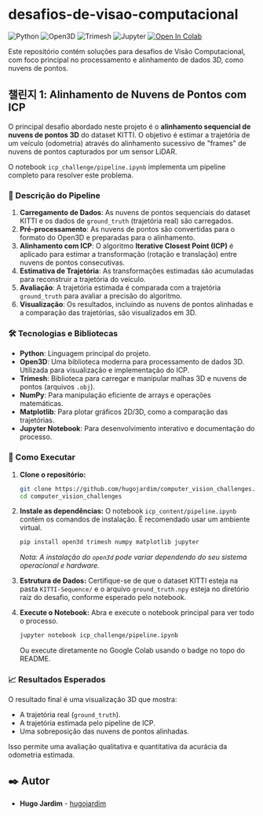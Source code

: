 #  desafios-de-visao-computacional

![Python](https://img.shields.io/badge/Python-3.9%2B-blue.svg)
![Open3D](https://img.shields.io/badge/Open3D-4B9B7A.svg?style=flat)
![Trimesh](https://img.shields.io/badge/Trimesh-E94E36.svg?style=flat)
![Jupyter](https://img.shields.io/badge/Jupyter-F37626.svg?style=flat&logo=Jupyter&logoColor=white)
[![Open In Colab](https://colab.research.google.com/assets/colab-badge.svg)](https://colab.research.google.com/github/hugojardim/computer_vision_challenges/blob/main/icp_challenge/pipeline.ipynb)

Este repositório contém soluções para desafios de Visão Computacional, com foco principal no processamento e alinhamento de dados 3D, como nuvens de pontos.

## 챌린지 1: Alinhamento de Nuvens de Pontos com ICP

O principal desafio abordado neste projeto é o **alinhamento sequencial de nuvens de pontos 3D** do dataset KITTI. O objetivo é estimar a trajetória de um veículo (odometria) através do alinhamento sucessivo de "frames" de nuvens de pontos capturados por um sensor LiDAR.

O notebook `icp_challenge/pipeline.ipynb` implementa um pipeline completo para resolver este problema.

### 📝 Descrição do Pipeline

1.  **Carregamento de Dados**: As nuvens de pontos sequenciais do dataset KITTI e os dados de `ground_truth` (trajetória real) são carregados.
2.  **Pré-processamento**: As nuvens de pontos são convertidas para o formato do Open3D e preparadas para o alinhamento.
3.  **Alinhamento com ICP**: O algoritmo **Iterative Closest Point (ICP)** é aplicado para estimar a transformação (rotação e translação) entre nuvens de pontos consecutivas.
4.  **Estimativa de Trajetória**: As transformações estimadas são acumuladas para reconstruir a trajetória do veículo.
5.  **Avaliação**: A trajetória estimada é comparada com a trajetória `ground_truth` para avaliar a precisão do algoritmo.
6.  **Visualização**: Os resultados, incluindo as nuvens de pontos alinhadas e a comparação das trajetórias, são visualizados em 3D.

### 🛠️ Tecnologias e Bibliotecas

-   **Python**: Linguagem principal do projeto.
-   **Open3D**: Uma biblioteca moderna para processamento de dados 3D. Utilizada para visualização e implementação do ICP.
-   **Trimesh**: Biblioteca para carregar e manipular malhas 3D e nuvens de pontos (arquivos `.obj`).
-   **NumPy**: Para manipulação eficiente de arrays e operações matemáticas.
-   **Matplotlib**: Para plotar gráficos 2D/3D, como a comparação das trajetórias.
-   **Jupyter Notebook**: Para desenvolvimento interativo e documentação do processo.

### 🚀 Como Executar

1.  **Clone o repositório:**
    ```bash
    git clone https://github.com/hugojardim/computer_vision_challenges.git
    cd computer_vision_challenges
    ```

2.  **Instale as dependências:**
    O notebook `icp_content/pipeline.ipynb` contém os comandos de instalação. É recomendado usar um ambiente virtual.
    ```bash
    pip install open3d trimesh numpy matplotlib jupyter
    ```
    *Nota: A instalação do `open3d` pode variar dependendo do seu sistema operacional e hardware.*

3.  **Estrutura de Dados:**
    Certifique-se de que o dataset KITTI esteja na pasta `KITTI-Sequence/` e o arquivo `ground_truth.npy` esteja no diretório raiz do desafio, conforme esperado pelo notebook.

4.  **Execute o Notebook:**
    Abra e execute o notebook principal para ver todo o processo.
    ```bash
    jupyter notebook icp_challenge/pipeline.ipynb
    ```
    Ou execute diretamente no Google Colab usando o badge no topo do README.

### 📈 Resultados Esperados

O resultado final é uma visualização 3D que mostra:
-   A trajetória real (`ground_truth`).
-   A trajetória estimada pelo pipeline de ICP.
-   Uma sobreposição das nuvens de pontos alinhadas.

Isso permite uma avaliação qualitativa e quantitativa da acurácia da odometria estimada.

## ✒️ Autor

-   **Hugo Jardim** - [hugojardim](https://github.com/hugojardim)
